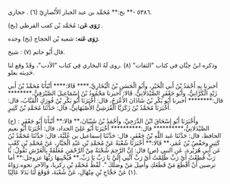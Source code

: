 ٥٣٨٦ -** بخ:** مُحَمَّد بن عبد الجبار الأَنْصارِيّ (٦) . حجازي.

**رَوَى عَن:** مُحَمَّد بْن كعب القرظي (بخ) .

**رَوَى عَنه:** شعبة بْن الحجاج (بخ) وحده.

قال أَبُو حاتم (٧) : شيخ.

وذكره ابنُ حِبَّان في كتاب "الثقات" (٨) .روى لَهُ البخاري فِي كتاب "الأدب"، وقَدْ وقع لنا حَدِيثه بعلو.

أخبرنا بِهِ أَحْمَدُ بْنُ أَبي الْخَيْرِ، وأَبُو الْحَسَنِ بْنُ الْبُخَارِيِّ،**** قَالا:**** أَنْبَأَنَا مُحَمَّدُ بْنُ أَبي زَيْدٍ الْكَرَّانِيُّ، وأَبُو جَعْفَرٍ الصَّيْدَلانِيُّ، قَالا: أخبرنا مَحْمُودُ بْنُ إِسْمَاعِيلَ الصَّيْرَفِيُّ،******** قال:******** أخبرنا أَبُو بَكْرِ بْنُ شَاذَانَ الأَعْرَجُ، قال: أَخْبَرَنَا أَبُو بَكْرِ بْنُ فُورَكٍ الْقَبَّابُ، قال: أَخْبَرَنَا مُحَمَّدُ بْنُ زَكَرَيَّا الْقُرَشِيُّ الأَصْبَهَانِيُّ، قال: حَدَّثَنَا مُحَمَّدِ بْنُ كَثِيرٍ.

(ح) : وأَخْبَرَنَا أَبُو إِسْحَاقَ ابْنُ الدَّرَجِيِّ، وأَحْمَدُ بْنُ شَيْبَانَ،** قالا:** أَنْبَأَنَا أَبُو جَعْفَرٍ الصَّيْدَلانِيُّ،********** قال:********** أَخْبَرَنَا أَبُو عَلِيّ الحداد، قال: أَخْبَرَنَا أَبُو نعيم الحافظ، قال: حَدَّثَنَا عَبد اللَّهِ بْنُ جَعْفَرٍ، قال: حَدَّثَنَا إسماعيل بن عُلَيَّةَ، قال: حَدَّثَنَا مُحَمَّدُ بْنُ كَثِيرٍ وحَفْصُ بْنُ عُمَر،** قَالا:** أَخْبَرَنَا شُعْبَةُ عَنْ مُحَمَّدِ بْنِ عَبْدِ الْجَبَّارِ، عَنْ مُحَمَّدِ بْنِ كَعْبٍ عَن أَبِي هُرَيْرة، عَنِ النبي (ص) قال: إِنَّ الرَّحِمَ شُجْنَةٌ مِنْ الرَّحْمَنِ مُعَلَقَةٌ بِالْعَرْشِ تَقُولُ: يَا رَبِّ قُطِعْتُ أَيْ رَبِّ ظُلِمْتُ أَيْ رَبِّ ائْتِي إِلَيَّ يَا رَبِّ يَا رَبِّ،** فُيُحْيِيهَا رَبُّهَا عزوجل:** أما ترصين أَنْ أَقْطَعَ مَنْ قَطَعَكِ وأَصِلَ مَنْ وصَلَكَ ". لَفْظُ مُحَمَّدِ بْنِ زكريا، والآخر نحوه.رَوَاهُ (١) عَنْ حَجَّاجِ بْنِ مِنْهَالِ، عَنْ شُعْبَةَ، فَوَقَعَ لَنَا بَدَلا عَالِيًا.